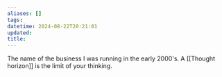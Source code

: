 ```yaml
---
aliases: []
tags: 
datetime: 2024-08-22T20:21:01
updated: 
title:
---
```

The name of the business I was running in the early 2000's. A [[Thought horizon]] is the limit of your thinking.